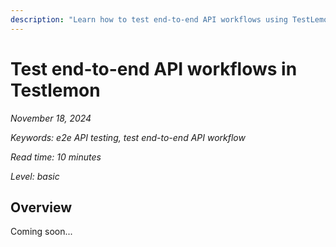 ```yaml
---
description: "Learn how to test end-to-end API workflows using TestLemon. Comprehensive guide for creating complex API test scenarios, chaining requests, and validating complete user journeys in your applications."
---
```


# Test end-to-end API workflows in Testlemon

_November 18, 2024_

_Keywords: e2e API testing, test end-to-end API workflow_

_Read time: 10 minutes_

_Level: basic_

## Overview

Coming soon...